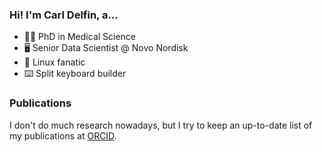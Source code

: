### Hi! I'm Carl Delfin, a...

* 👨‍🎓 PhD in Medical Science
* 🖥️ Senior Data Scientist @ Novo Nordisk
* 🐧 Linux fanatic
* ⌨️ Split keyboard builder

### Publications

I don't do much research nowadays, but I try to keep an up-to-date list of my publications at [ORCID](https://orcid.org/0000-0003-4827-7650).
